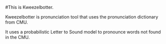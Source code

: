 #This is Kweezelbotter.

Kweezelbotter is pronunciation tool that uses the pronunciation dictionary from CMU.

It uses a probabilistic Letter to Sound model to pronounce words not found in the CMU.
